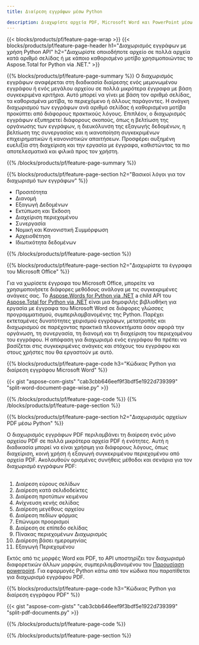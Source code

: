 ```yaml
---
title: Διαίρεση εγγράφων μέσω Python 

description: Διαχωρίστε αρχεία PDF, Microsoft Word και PowerPoint μέσω της εφαρμογής Python σας. Διαχωρίστε το έγγραφο κατά αριθμό σελίδας ή με κάποιο προκαθορισμένο μοτίβο.
---
```


{{< blocks/products/pf/feature-page-wrap >}}
{{< blocks/products/pf/feature-page-header h1="Διαχωρισμός εγγράφων με χρήση Python API" h2="Διαχωρίστε οποιοδήποτε αρχείο σε πολλά αρχεία κατά αριθμό σελίδας ή με κάποιο καθορισμένο μοτίβο χρησιμοποιώντας το Aspose.Total for Python via .NET." >}}

{{% blocks/products/pf/feature-page-summary %}}
Ο διαχωρισμός εγγράφων αναφέρεται στη διαδικασία διαίρεσης ενός μεμονωμένου εγγράφου ή ενός μεγάλου αρχείου σε πολλά μικρότερα έγγραφα με βάση συγκεκριμένα κριτήρια. Αυτό μπορεί να γίνει με βάση τον αριθμό σελίδας, τα καθορισμένα μοτίβα, το περιεχόμενο ή άλλους παράγοντες. Η ανάγκη διαχωρισμού των εγγράφων ανά αριθμό σελίδας ή καθορισμένα μοτίβα προκύπτει από διάφορους πρακτικούς λόγους. Επιπλέον, ο διαχωρισμός εγγράφων εξυπηρετεί διάφορους σκοπούς, όπως η βελτίωση της οργάνωσης των εγγράφων, η διευκόλυνση της εξαγωγής δεδομένων, η βελτίωση της συνεργασίας και η ικανοποίηση συγκεκριμένων επιχειρηματικών ή κανονιστικών απαιτήσεων. Προσφέρει αυξημένη ευελιξία στη διαχείριση και την εργασία με έγγραφα, καθιστώντας τα πιο αποτελεσματικά και φιλικά προς τον χρήστη.

{{% /blocks/products/pf/feature-page-summary  %}}

{{% blocks/products/pf/feature-page-section  h2="Βασικοί λόγοι για τον διαχωρισμό των εγγράφων" %}}

- Προσιτότητα
- Διανομή
- Εξαγωγή Δεδομένων
- Εκτύπωση και Έκδοση
- Διαχείριση περιεχομένου
- Συνεργασία
- Νομική και Κανονιστική Συμμόρφωση
- Αρχειοθέτηση
- Ιδιωτικότητα δεδομένων

{{% /blocks/products/pf/feature-page-section %}}

{{% blocks/products/pf/feature-page-section  h2="Διαχωρίστε τα έγγραφα του Microsoft Office" %}}

Για να χωρίσετε έγγραφα του Microsoft Office, μπορείτε να χρησιμοποιήσετε διάφορες μεθόδους ανάλογα με τις συγκεκριμένες ανάγκες σας. Το [Aspose.Words for Python via .NET](https://products.aspose.com/words/python-net/) a child API του [Aspose.Total for Python via .NET](https://products.aspose.com/total/python-net/) είναι μια δημοφιλής βιβλιοθήκη για εργασία με έγγραφα του Microsoft Word σε διάφορες γλώσσες προγραμματισμού, συμπεριλαμβανομένης της Python. Παρέχει εκτεταμένες δυνατότητες χειρισμού εγγράφων, μετατροπής και διαχωρισμού σε παρέχοντας πρακτικά πλεονεκτήματα όσον αφορά την οργάνωση, τη συνεργασία, τη διανομή και τη διαχείριση του περιεχομένου του εγγράφου. Η απόφαση για διαχωρισμό ενός εγγράφου θα πρέπει να βασίζεται στις συγκεκριμένες ανάγκες και στόχους του εγγράφου και στους χρήστες που θα εργαστούν με αυτό.  <br />

{{% blocks/products/pf/feature-page-code h3="Κώδικας Python για διαίρεση εγγράφου Microsoft Word" %}}

{{< gist "aspose-com-gists" "cab3cbb646eef9f3bdf5e1922d739399" "split-word-document-page-wise.py" >}}

{{% /blocks/products/pf/feature-page-code  %}}
{{% /blocks/products/pf/feature-page-section %}}

{{% blocks/products/pf/feature-page-section  h2="Διαχωρισμός αρχείων PDF μέσω Python" %}}

Ο διαχωρισμός εγγράφων PDF περιλαμβάνει τη διαίρεση ενός μόνο αρχείου PDF σε πολλά μικρότερα αρχεία PDF ή ενότητες. Αυτή η διαδικασία μπορεί να είναι χρήσιμη για διάφορους λόγους, όπως διαχείριση, κοινή χρήση ή εξαγωγή συγκεκριμένου περιεχομένου από αρχεία PDF. Ακολουθούν ορισμένες συνήθεις μέθοδοι και σενάρια για τον διαχωρισμό εγγράφων PDF:<br /><br />

1. Διαίρεση εύρους σελίδων
1. Διαίρεση κατά σελιδοδείκτες
1. Διαίρεση προτύπων κειμένου
1. Ανίχνευση κενής σελίδας
1. Διαίρεση μεγέθους αρχείου
1. Διαίρεση πεδίων φόρμας
1. Επώνυμοι προορισμοί
1. Διαίρεση σε επίπεδο σελίδας
1. Πίνακας περιεχομένων Διαχωρισμός
1. Διαίρεση βάσει ημερομηνίας
1. Εξαγωγή Περιεχομένου

Εκτός από τις μορφές Word και PDF, το API υποστηρίζει τον διαχωρισμό διαφορετικών άλλων μορφών, συμπεριλαμβανομένου του [Παρουσίαση powerpoint](https://products.aspose.com/total/el/python-net/split/pptx/). Για εφαρμογές Python κάτω από τον κώδικα που παρατίθεται για διαχωρισμό εγγράφου PDF.


{{% blocks/products/pf/feature-page-code h3="Κώδικας Python για διαίρεση εγγράφου PDF" %}}

{{< gist "aspose-com-gists" "cab3cbb646eef9f3bdf5e1922d739399" "split-pdf-documents.py" >}}

{{% /blocks/products/pf/feature-page-code  %}}

{{% /blocks/products/pf/feature-page-section %}}